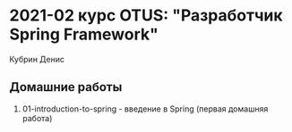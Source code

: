 # 2021-02 курс OTUS: "Разработчик Spring Framework"

Кубрин Денис

## Домашние работы

1. 01-introduction-to-spring - введение в Spring (первая домашняя работа)

